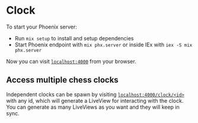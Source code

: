 # Clock

To start your Phoenix server:

  * Run `mix setup` to install and setup dependencies
  * Start Phoenix endpoint with `mix phx.server` or inside IEx with `iex -S mix phx.server`

Now you can visit [`localhost:4000`](http://localhost:4000) from your browser.

## Access multiple chess clocks

Independent clocks can be spawn by visiting [`localhost:4000/clock/<id>`](http://localhost:4000/clock/1) with any id, which will generate a LiveView for interacting with the clock. You can generate as many LiveViews as you want and they will keep in sync.

